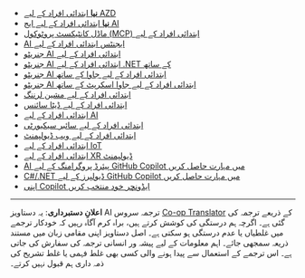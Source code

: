 <!--
CO_OP_TRANSLATOR_METADATA:
{
  "original_hash": "1ca17f25db3762aab74c3543070fcfc0",
  "translation_date": "2025-10-22T12:35:13+00:00",
  "source_file": "src/co_op_translator/templates/other_courses.md",
  "language_code": "ur"
}
-->
<!-- CO-OP TRANSLATOR OTHER COURSES START -->
- [**نیا** ابتدائی افراد کے لیے AZD](https://github.com/microsoft/AZD-for-beginners?WT.mc_id=academic-105485-koreyst)
- [**نیا** ابتدائی افراد کے لیے ایج AI](https://github.com/microsoft/edgeai-for-beginners?WT.mc_id=academic-105485-koreyst)
- [ماڈل کانٹیکسٹ پروٹوکول (MCP) ابتدائی افراد کے لیے](https://github.com/microsoft/mcp-for-beginners?WT.mc_id=academic-105485-koreyst)
- [AI ایجنٹس ابتدائی افراد کے لیے](https://github.com/microsoft/ai-agents-for-beginners?WT.mc_id=academic-105485-koreyst)
- [جنریٹو AI ابتدائی افراد کے لیے](https://github.com/microsoft/generative-ai-for-beginners?WT.mc_id=academic-105485-koreyst)
- [جنریٹو AI ابتدائی افراد کے لیے .NET کے ساتھ](https://github.com/microsoft/Generative-AI-for-beginners-dotnet?WT.mc_id=academic-105485-koreyst)
- [جنریٹو AI ابتدائی افراد کے لیے جاوا کے ساتھ](https://github.com/microsoft/generative-ai-for-beginners-java?WT.mc_id=academic-105485-koreyst)
- [جنریٹو AI ابتدائی افراد کے لیے جاوا اسکرپٹ کے ساتھ](https://github.com/microsoft/generative-ai-with-javascript?WT.mc_id=academic-105485-koreyst)
- [ابتدائی افراد کے لیے مشین لرننگ](https://akams/ml-beginners?WT.mc_id=academic-105485-koreyst)
- [ابتدائی افراد کے لیے ڈیٹا سائنس](https://aka.ms/datascience-beginners?WT.mc_id=academic-105485-koreyst)
- [ابتدائی افراد کے لیے AI](https://aka.ms/ai-beginners?WT.mc_id=academic-105485-koreyst)
- [ابتدائی افراد کے لیے سائبر سیکیورٹی](https://github.com/microsoft/Security-101?WT.mc_id=academic-96948-sayoung)
- [ابتدائی افراد کے لیے ویب ڈیولپمنٹ](https://aka.ms/webdev-beginners?WT.mc_id=academic-105485-koreyst)
- [ابتدائی افراد کے لیے IoT](https://aka.ms/iot-beginners?WT.mc_id=academic-105485-koreyst)
- [ابتدائی افراد کے لیے XR ڈیولپمنٹ](https://github.com/microsoft/xr-development-for-beginners?WT.mc_id=academic-105485-koreyst)
- [AI پیئرڈ پروگرامنگ کے لیے GitHub Copilot میں مہارت حاصل کریں](https://aka.ms/GitHubCopilotAI?WT.mc_id=academic-105485-koreyst)
- [C#/.NET ڈیولپرز کے لیے GitHub Copilot میں مہارت حاصل کریں](https://github.com/microsoft/mastering-github-copilot-for-dotnet-csharp-developers?WT.mc_id=academic-105485-koreyst)
- [اپنی Copilot ایڈونچر خود منتخب کریں](https://github.com/microsoft/CopilotAdventures?WT.mc_id=academic-105485-koreyst)
<!-- CO-OP TRANSLATOR OTHER COURSES END -->

---

**اعلانِ دستبرداری**:
یہ دستاویز AI ترجمہ سروس [Co-op Translator](https://github.com/Azure/co-op-translator) کے ذریعے ترجمہ کی گئی ہے۔ اگرچہ ہم درستگی کی کوشش کرتے ہیں، براہ کرم آگاہ رہیں کہ خودکار ترجمے میں غلطیاں یا عدم درستگی ہو سکتی ہے۔ اصل دستاویز اپنی مقامی زبان میں مستند ذریعہ سمجھی جائے۔ اہم معلومات کے لیے پیشہ ور انسانی ترجمہ کی سفارش کی جاتی ہے۔ اس ترجمے کے استعمال سے پیدا ہونے والی کسی بھی غلط فہمی یا غلط تشریح کی ذمہ داری ہم قبول نہیں کرتے۔